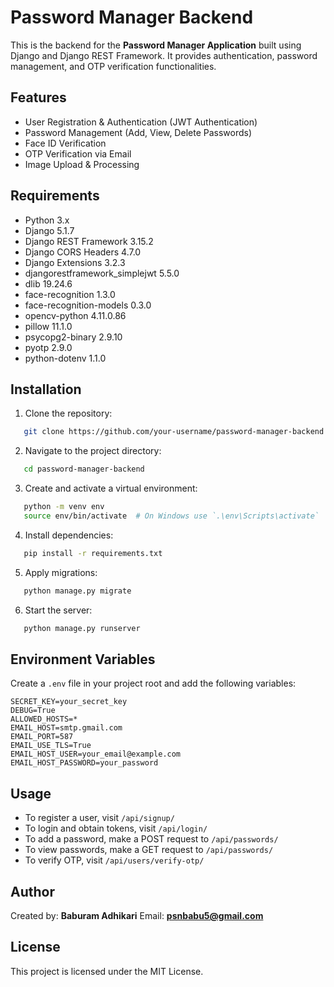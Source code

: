 
# Password Manager Backend

This is the backend for the **Password Manager Application** built using Django and Django REST Framework. It provides authentication, password management, and OTP verification functionalities.

## Features
- User Registration & Authentication (JWT Authentication)
- Password Management (Add, View, Delete Passwords)
- Face ID Verification
- OTP Verification via Email
- Image Upload & Processing

## Requirements
- Python 3.x
- Django 5.1.7
- Django REST Framework 3.15.2
- Django CORS Headers 4.7.0
- Django Extensions 3.2.3
- djangorestframework_simplejwt 5.5.0
- dlib 19.24.6
- face-recognition 1.3.0
- face-recognition-models 0.3.0
- opencv-python 4.11.0.86
- pillow 11.1.0
- psycopg2-binary 2.9.10
- pyotp 2.9.0
- python-dotenv 1.1.0

## Installation

1. Clone the repository:
```bash
   git clone https://github.com/your-username/password-manager-backend.git
```

2. Navigate to the project directory:
```bash
   cd password-manager-backend
```

3. Create and activate a virtual environment:
```bash
   python -m venv env
   source env/bin/activate  # On Windows use `.\env\Scripts\activate`
```

4. Install dependencies:
```bash
   pip install -r requirements.txt
```

5. Apply migrations:
```bash
   python manage.py migrate
```

6. Start the server:
```bash
   python manage.py runserver
```

## Environment Variables

Create a `.env` file in your project root and add the following variables:
```
SECRET_KEY=your_secret_key
DEBUG=True
ALLOWED_HOSTS=*
EMAIL_HOST=smtp.gmail.com
EMAIL_PORT=587
EMAIL_USE_TLS=True
EMAIL_HOST_USER=your_email@example.com
EMAIL_HOST_PASSWORD=your_password
```

## Usage

- To register a user, visit `/api/signup/`
- To login and obtain tokens, visit `/api/login/`
- To add a password, make a POST request to `/api/passwords/`
- To view passwords, make a GET request to `/api/passwords/`
- To verify OTP, visit `/api/users/verify-otp/`

## Author
Created by: **Baburam Adhikari**
Email: **psnbabu5@gmail.com**

## License
This project is licensed under the MIT License.

